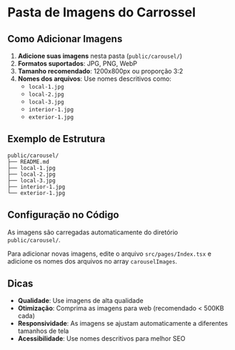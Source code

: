 # Pasta de Imagens do Carrossel

## Como Adicionar Imagens

1. **Adicione suas imagens** nesta pasta (`public/carousel/`)
2. **Formatos suportados**: JPG, PNG, WebP
3. **Tamanho recomendado**: 1200x800px ou proporção 3:2
4. **Nomes dos arquivos**: Use nomes descritivos como:
   - `local-1.jpg`
   - `local-2.jpg`
   - `local-3.jpg`
   - `interior-1.jpg`
   - `exterior-1.jpg`

## Exemplo de Estrutura

```
public/carousel/
├── README.md
├── local-1.jpg
├── local-2.jpg
├── local-3.jpg
├── interior-1.jpg
└── exterior-1.jpg
```

## Configuração no Código

As imagens são carregadas automaticamente do diretório `public/carousel/`. 

Para adicionar novas imagens, edite o arquivo `src/pages/Index.tsx` e adicione os nomes dos arquivos no array `carouselImages`.

## Dicas

- **Qualidade**: Use imagens de alta qualidade
- **Otimização**: Comprima as imagens para web (recomendado < 500KB cada)
- **Responsividade**: As imagens se ajustam automaticamente a diferentes tamanhos de tela
- **Acessibilidade**: Use nomes descritivos para melhor SEO
